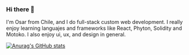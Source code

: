 ### Hi there 👋

I'm Osar from Chile, and I do full-stack custom web development. I really enjoy learning languajes and frameworks like React, Phyton, Solidity and Motoko. I also enjoy ui, ux, and design in general.

[![Anurag's GitHub stats](https://github-readme-stats.vercel.app/api?username=gahalor)](https://github.com/anuraghazra/github-readme-stats)
